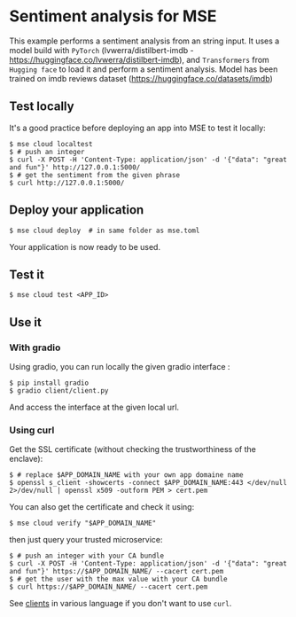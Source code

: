 # Sentiment analysis for MSE

This example performs a sentiment analysis from an string input.
It uses a model build with `PyTorch` (lvwerra/distilbert-imdb - https://huggingface.co/lvwerra/distilbert-imdb), and `Transformers` from `Hugging face` to load it and perform a sentiment analysis.
Model has been trained on imdb reviews dataset (https://huggingface.co/datasets/imdb)

## Test locally

It's a good practice before deploying an app into MSE to test it locally:

```console
$ mse cloud localtest
$ # push an integer
$ curl -X POST -H 'Content-Type: application/json' -d '{"data": "great and fun"}' http://127.0.0.1:5000/
$ # get the sentiment from the given phrase
$ curl http://127.0.0.1:5000/
```

## Deploy your application

```console
$ mse cloud deploy  # in same folder as mse.toml
```

Your application is now ready to be used.

## Test it

```console
$ mse cloud test <APP_ID>
```

## Use it

### With gradio

Using gradio, you can run locally the given gradio interface :
```console
$ pip install gradio
$ gradio client/client.py
```

And access the interface at the given local url.


### Using curl

Get the SSL certificate (without checking the trustworthiness of the enclave):

```console
$ # replace $APP_DOMAIN_NAME with your own app domaine name
$ openssl s_client -showcerts -connect $APP_DOMAIN_NAME:443 </dev/null 2>/dev/null | openssl x509 -outform PEM > cert.pem
```

You can also get the certificate and check it using:

```console
$ mse cloud verify "$APP_DOMAIN_NAME"
```

then just query your trusted microservice:

```console
$ # push an integer with your CA bundle
$ curl -X POST -H 'Content-Type: application/json' -d '{"data": "great and fun"}' https://$APP_DOMAIN_NAME/ --cacert cert.pem
$ # get the user with the max value with your CA bundle
$ curl https://$APP_DOMAIN_NAME/ --cacert cert.pem
```

See [clients](client/) in various language if you don't want to use `curl`.
